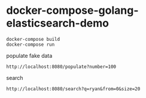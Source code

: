 # docker-compose-golang-elasticsearch-demo

```
docker-compose build
docker-compose run
```

populate fake data
```
http://localhost:8080/populate?number=100
```

search
```
http://localhost:8080/search?q=ryan&from=0&size=20
```
